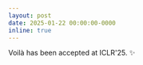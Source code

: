 ```yaml
---
layout: post
date: 2025-01-22 00:00:00-0000
inline: true
---
```


Voilà has been accepted at ICLR'25. :sparkles:
